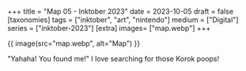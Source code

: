 +++
title = "Map 05 - Inktober 2023"
date = 2023-10-05
draft =  false
[taxonomies]
tags = ["inktober", "art", "nintendo"]
medium = ["Digital"]
series = ["inktober-2023"]
[extra]
images= ["map.webp"]
+++

{{ image(src="map.webp", alt="Map") }}

"Yahaha! You found me!" I love searching for those Korok poops!
